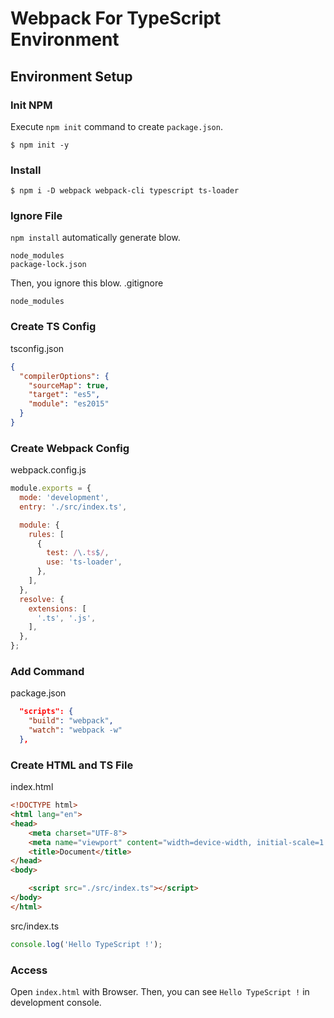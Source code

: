 # Webpack For TypeScript Environment
## Environment Setup

### Init NPM
Execute `npm init` command to create `package.json`.
```
$ npm init -y
```

### Install
```
$ npm i -D webpack webpack-cli typescript ts-loader
```

### Ignore File
`npm install` automatically generate blow.
```
node_modules
package-lock.json
```

Then, you ignore this blow.
.gitignore
```
node_modules
```


### Create TS Config
tsconfig.json
```json
{
  "compilerOptions": {
    "sourceMap": true,
    "target": "es5",
    "module": "es2015"
  }
}
```

### Create Webpack Config
webpack.config.js
```js
module.exports = {
  mode: 'development',
  entry: './src/index.ts',

  module: {
    rules: [
      {
        test: /\.ts$/,
        use: 'ts-loader',
      },
    ],
  },
  resolve: {
    extensions: [
      '.ts', '.js',
    ],
  },
};
```

### Add Command
package.json
```json
  "scripts": {
    "build": "webpack",
    "watch": "webpack -w"
  },
```

### Create HTML and TS File
index.html
```html
<!DOCTYPE html>
<html lang="en">
<head>
    <meta charset="UTF-8">
    <meta name="viewport" content="width=device-width, initial-scale=1.0">
    <title>Document</title>
</head>
<body>

    <script src="./src/index.ts"></script>
</body>
</html>
```

src/index.ts
```ts
console.log('Hello TypeScript !');
```

### Access
Open `index.html` with Browser.
Then, you can see `Hello TypeScript !` in development console.
